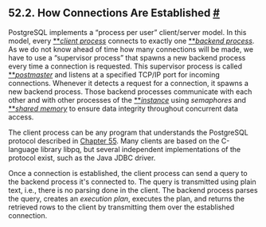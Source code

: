 ## 52.2. How Connections Are Established [#](#CONNECT-ESTAB)

PostgreSQL implements a “process per user” client/server model. In this model, every [**](glossary#GLOSSARY-CLIENT)*[client process](glossary#GLOSSARY-CLIENT "Client (process)")* connects to exactly one [**](glossary#GLOSSARY-BACKEND)*[backend process](glossary#GLOSSARY-BACKEND "Backend (process)")*. As we do not know ahead of time how many connections will be made, we have to use a “supervisor process” that spawns a new backend process every time a connection is requested. This supervisor process is called [**](glossary#GLOSSARY-POSTMASTER)*[postmaster](glossary#GLOSSARY-POSTMASTER "Postmaster (process)")* and listens at a specified TCP/IP port for incoming connections. Whenever it detects a request for a connection, it spawns a new backend process. Those backend processes communicate with each other and with other processes of the [**](glossary#GLOSSARY-INSTANCE)*[instance](glossary#GLOSSARY-INSTANCE "Instance")* using *semaphores* and [**](glossary#GLOSSARY-SHARED-MEMORY)*[shared memory](glossary#GLOSSARY-SHARED-MEMORY "Shared memory")* to ensure data integrity throughout concurrent data access.

The client process can be any program that understands the PostgreSQL protocol described in [Chapter 55](protocol "Chapter 55. Frontend/Backend Protocol"). Many clients are based on the C-language library libpq, but several independent implementations of the protocol exist, such as the Java JDBC driver.

Once a connection is established, the client process can send a query to the backend process it's connected to. The query is transmitted using plain text, i.e., there is no parsing done in the client. The backend process parses the query, creates an *execution plan*, executes the plan, and returns the retrieved rows to the client by transmitting them over the established connection.
